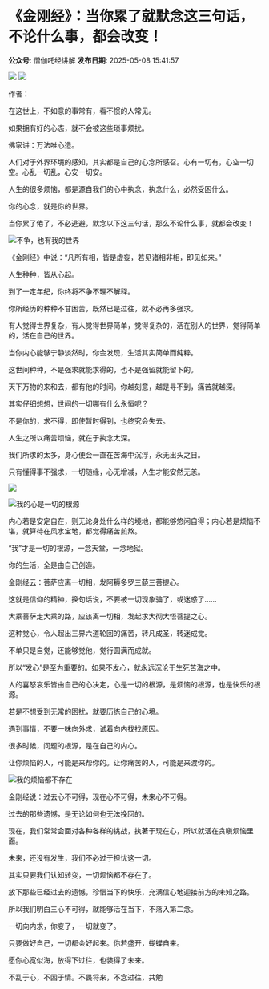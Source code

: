 # 《金刚经》：当你累了就默念这三句话，不论什么事，都会改变！

**公众号**: 僧伽吒经讲解
**发布日期**: 2025-05-08 15:41:57

<img src='https://mmbiz.qpic.cn/sz_mmbiz_gif/1vb6W9zwoiae1iadShLAjzP3YiaVicurfCKMXPhV57fPjuG2PxV0EBDbGfEuwNx8WhmibGUu2P7ibaUf7O9SyA7CFE1A/640?wx_fmt=gif&from=appmsg' />

<img src='https://mmbiz.qpic.cn/mmbiz_jpg/ROkYtibXMMJWVFAjZzG89x62lyvWbrpu5Va9fmeJr2I51vayuGaa0HXQxx5RvQB8pJrC3ibMDZV0VTNL6ibYIic4iag/640?wx_fmt=jpeg' />

  
  
  
作者：

  


在这世上，不如意的事常有，看不惯的人常见。

如果拥有好的心态，就不会被这些琐事烦扰。

佛家讲：万法唯心造。

人们对于外界环境的感知，其实都是自己的心念所感召。心有一切有，心空一切空。心乱一切乱，心安一切安。

人生的很多烦恼，都是源自我们的心中执念，执念什么，必然受困什么。

你的心念，就是你的世界。

当你累了倦了，不必逃避，默念以下这三句话，那么不论什么事，就都会改变！

<img src='https://mmbiz.qpic.cn/mmbiz_gif/w2kTexCVD9oiaowoqSx5oA4CibsDseEgJicRVpbdmia3BQX0UtgSg7nygo4MBMZPcL7NDZGRdWqYDfXlehyhicuicXYQ/640?wx_fmt=gif' />不争，也有我的世界

《金刚经》中说：“凡所有相，皆是虚妄，若见诸相非相，即见如来。”

人生种种，皆从心起。

到了一定年纪，你终将不争不理不解释。

你所经历的种种不甘困苦，既然已是过往，就不必再多强求。

有人觉得世界复杂，有人觉得世界简单，觉得复杂的，活在别人的世界，觉得简单的，活在自己的世界。

当你内心能够宁静淡然时，你会发现，生活其实简单而纯粹。

这世间种种，不是强求就能求得的，也不是强留就能留下的。

天下万物的来和去，都有他的时间。你越刻意，越是寻不到，痛苦就越深。

其实仔细想想，世间的一切哪有什么永恒呢？

不是你的，求不得，即使暂时得到，也终究会失去。

人生之所以痛苦烦恼，就在于执念太深。

我们所求的太多，身心便会一直在苦海中沉浮，永无出头之日。

只有懂得事不强求，一切随缘，心无增减，人生才能安然无恙。

<img src='https://mmbiz.qpic.cn/mmbiz_jpg/ROkYtibXMMJUBIFAbl6sGDfdezbCW0PYl8klXibjQmrQiaxT5pGj4ngAicdETbr7Oza4wfQpXZibqVXUPMgbvtwvetQ/640?wx_fmt=jpeg' />

<img src='https://mmbiz.qpic.cn/mmbiz_gif/w2kTexCVD9oiaowoqSx5oA4CibsDseEgJicUs0EqfdgIDEtAsIjonUWLjecHich9R32exym4uibErcHZw88vMhGCx5Q/640?wx_fmt=gif' />我的心是一切的根源

内心若是安定自在，则无论身处什么样的境地，都能够悠闲自得；内心若是烦恼不堪，就算待在风水宝地，都觉得痛苦煎熬。

“我”才是一切的根源，一念天堂，一念地狱。

你的生活，全是由自己创造。

金刚经云：菩萨应离一切相，发阿耨多罗三藐三菩提心。

这就是信仰的精神，换句话说，不要被一切现象骗了，或迷惑了……

大乘菩萨走大乘的路，应该离一切相，发起求大彻大悟菩提之心。

这种觉心，令人超出三界六道轮回的痛苦，转凡成圣，转迷成觉。

不单只是自觉，还能够觉他，觉行圆满而成就。

所以“发心”是至为重要的。如果不发心，就永远沉沦于生死苦海之中。

人的喜怒哀乐皆由自己的心决定，心是一切的根源，是烦恼的根源，也是快乐的根源。

若是不想受到无常的困扰，就要历练自己的心境。

遇到事情，不要一味向外求，试着向内找找原因。

很多时候，问题的根源，是在自己的内心。

让你烦恼的人，可能是来帮你的。让你痛苦的人，可能是来渡你的。

<img src='https://mmbiz.qpic.cn/mmbiz_gif/w2kTexCVD9oiaowoqSx5oA4CibsDseEgJicrH0m8G6u7HBicibJCzuoApqGR3AF9DaSv7nrdFzMib0DkNiawBuZHuujdg/640?wx_fmt=gif' />我的烦恼都不存在

金刚经说：过去心不可得，现在心不可得，未来心不可得。

过去的那些遗憾，是无论如何也无法挽回的。

现在，我们常常会面对各种各样的挑战，执著于现在心，所以就活在贪瞋烦恼里面。

未来，还没有发生，我们不必过于担忧这一切。

其实只要我们认知转变，一切烦恼都不存在了。

放下那些已经过去的遗憾，珍惜当下的快乐，充满信心地迎接前方的未知之路。

所以我们明白三心不可得，就能够活在当下，不落入第二念。

一切向内求，你变了，一切就变了。

只要做好自己，一切都会好起来。你若盛开，蝴蝶自来。

愿你心宽似海，放得下过往，也装得了未来。

不乱于心，不困于情。不畏将来，不念过往，共勉